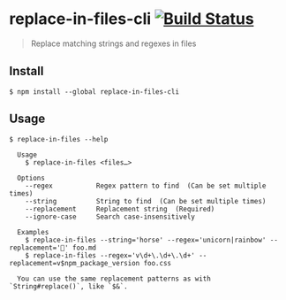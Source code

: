# replace-in-files-cli [![Build Status](https://travis-ci.com/sindresorhus/replace-in-files-cli.svg?branch=master)](https://travis-ci.com/sindresorhus/replace-in-files-cli)

> Replace matching strings and regexes in files


## Install

```
$ npm install --global replace-in-files-cli
```


## Usage

```
$ replace-in-files --help

  Usage
    $ replace-in-files <files…>

  Options
    --regex           Regex pattern to find  (Can be set multiple times)
    --string          String to find  (Can be set multiple times)
    --replacement     Replacement string  (Required)
    --ignore-case     Search case-insensitively

  Examples
    $ replace-in-files --string='horse' --regex='unicorn|rainbow' --replacement='🦄' foo.md
    $ replace-in-files --regex='v\d+\.\d+\.\d+' --replacement=v$npm_package_version foo.css

  You can use the same replacement patterns as with `String#replace()`, like `$&`.
```
